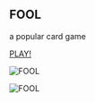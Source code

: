 ## FOOL
a popular card game

[PLAY!](https://victor-magarlamov.github.io/fool/)

![FOOL](https://github.com/victor-magarlamov/fool/blob/master/packages/app/public/fool.png)

![FOOL](https://github.com/victor-magarlamov/fool/blob/master/packages/app/public/card-table.png)


